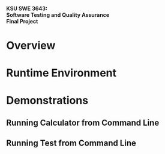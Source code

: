#### KSU SWE 3643:<br/>Software Testing and Quality Assurance<br/>Final Project

# Overview

# Runtime Environment

# Demonstrations
## Running Calculator from Command Line
## Running Test from Command Line
